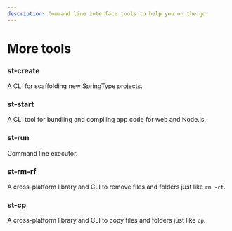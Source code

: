 ```yaml
---
description: Command line interface tools to help you on the go.
---
```


# More tools

### st-create

A CLI for scaffolding new SpringType projects.

### st-start

A CLI tool for bundling and compiling app code for web and Node.js.

### st-run

Command line executor.

### st-rm-rf

A cross-platform library and CLI to remove files and folders just like `rm -rf`.

### st-cp

A cross-platform library and CLI to copy files and folders just like `cp`.

